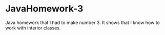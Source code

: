 # JavaHomework-3
Java homework that I had to make number 3. It shows that I know how to work with interior classes.
